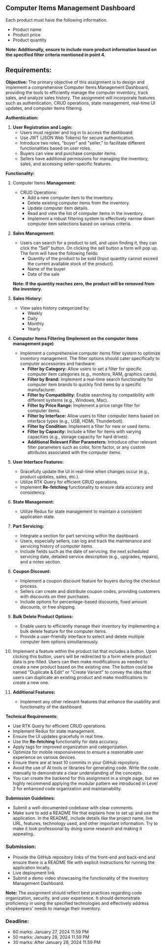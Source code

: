 ## Computer Items **Management Dashboard**

Each product must have the following information.

- Product name
- Product price
- Product quantity

**Note: Additionally, ensure to include more product information based on the specified filter criteria mentioned in point 4.**

## **Requirements:**

**Objective:**
The primary objective of this assignment is to design and implement a comprehensive Computer Items Management Dashboard, providing the tools to efficiently manage the computer inventory, track sales, and analyze sales history. The assignment will incorporate features such as authentication, CRUD operations, state management, real-time UI updates, and computer items filtering.

**Authentication:**

1. **User Registration and Login:**
    - Users must register and log in to access the dashboard.
    - Use JWT (JSON Web Tokens) for secure authentication.
    - Introduce two roles, "buyer" and "seller," to facilitate different functionalities based on user roles.
    - Buyers can view and purchase computer items.
    - Sellers have additional permissions for managing the inventory, sales, and accessing seller-specific features.

**Functionality:**

1. Computer Items **Management:**
    - CRUD Operations:
        - Add a new computer item to the inventory.
        - Delete existing computer items from the inventory.
        - Update computer item details.
        - Read and view the list of computer items in the inventory.
        - Implement a robust filtering system to effectively narrow down computer item selections based on various criteria.
2. **Sales Management:**
    - Users can search for a product to sell, and upon finding it, they can click the "Sell" button. On clicking the sell button a form will pop up. The form will have the following fields:
        - Quantity of the product to be sold (Input quantity cannot exceed the current available stock of the product)
        - Name of the buyer
        - Date of the sale
    
    **Note: If the quantity reaches zero, the product will be removed from the inventory.**
    
3. **Sales History:**
    - View sales history categorized by:
        - Weekly
        - Daily
        - Monthly
        - Yearly
4. **Computer Items Filtering (Implement on the computer items management page)**
    - Implement a comprehensive computer items filter system to optimize inventory management. The filter options should cater specifically to computer accessories and hardware:
        - **Filter by Category:** Allow users to set a filter for specific computer item categories (e.g., monitors, RAM, graphics cards).
        - **Filter by Brand:** Implement a real-time search functionality for computer item brands to quickly find items by a specific manufacturer.
        - **Filter by Compatibility:** Enable searching by compatibility with different systems (e.g., Windows, Mac).
        - **Filter by Price Range:** Implement a price range filter for computer items.
        - **Filter by Interface:** Allow users to filter computer items based on interface types (e.g., USB, HDMI, Thunderbolt).
        - **Filter by Condition:** Implement a filter for new or used items.
        - **Filter by Capacity:** Include a filter for items with varying capacities (e.g., storage capacity for hard drives).
        - **Additional Relevant Filter Parameters:** Introduce other relevant filter parameters such as color, form factor, or any custom attributes associated with the computer items.
5. **User Interface Features:**
    - Gracefully update the UI in real-time when changes occur (e.g., product updates, sales, etc.).
    - Utilize RTK Query for efficient CRUD operations.
    - Implement **Re-fetching** functionality to ensure data accuracy and consistency.
6. **State Management:**
    - Utilize Redux for state management to maintain a consistent application state.
7. **Part Servicing:**
    - Integrate a section for part servicing within the dashboard.
    - Users, especially sellers, can log and track the maintenance and servicing history of computer items.
    - Include fields such as the date of servicing, the next scheduled servicing date, detailed service description (e.g., upgrades, repairs), and a notes section.
8. **Coupon Discount:**
    - Implement a coupon discount feature for buyers during the checkout process.
    - Sellers can create and distribute coupon codes, providing customers with discounts on their purchases.
    - Include options for percentage-based discounts, fixed amount discounts, or free shipping.
9. **Bulk Delete Product Options:**
    - Enable users to efficiently manage their inventory by implementing a bulk delete feature for the computer items.
    - Provide a user-friendly interface to select and delete multiple computer item options simultaneously.
10. Implement a feature within the product list that includes a button. Upon clicking this button, users will be redirected to a form where product data is pre-filled. Users can then make modifications as needed to create a new product based on the existing one. The button could be named "Duplicate & Edit" or "Create Variant" to convey the idea that users can duplicate an existing product and make modifications to create a new one.
11. **Additional Features:**
    - Implement any other relevant features that enhance the usability and functionality of the dashboard.

**Technical Requirements:**

- Use RTK Query for efficient CRUD operations.
- Implement Redux for state management.
- Ensure the UI updates gracefully in real time.
- Use the **Re-fetching** functionality for data accuracy.
- Apply tags for improved organization and categorization.
- Optimize for mobile responsiveness to ensure a reasonable user experience on various devices.
- Ensure there are at least 10 commits in your GitHub repository.
- Avoid the use of AI tools or libraries for generating code. Write the code manually to demonstrate a clear understanding of the concepts.
- You can create the backend for this assignment in a single page, but we highly recommend applying the modular pattern we introduced in Level 2 for enhanced code organization and maintainability.

**Submission Guidelines:**

- Submit a well-documented codebase with clear comments.
- Make sure to add a README file that explains how to set up and use the application. In the README, include details like the project name, live URL, features, technology used, and other important information. Try to make it look professional by doing some research and making it appealing..

### **Submission:**

- Provide the GitHub repository links of the front-end and back-end and ensure there is a README file with explicit instructions for running the application locally.
- Live deployment link
- Submit a demo video showcasing the functionality of the Inventory Management Dashboard.

**Note:**
The assignment should reflect best practices regarding code organization, security, and user experience. It should demonstrate proficiency in using the specified technologies and effectively address shopkeepers' needs to manage their inventory.

### **Deadline:**

- 60 marks: January 27, 2024 11.59 PM
- 50 marks: January 28, 2024 11.59 PM
- 30 marks: After January 28, 2024 11.59 PM